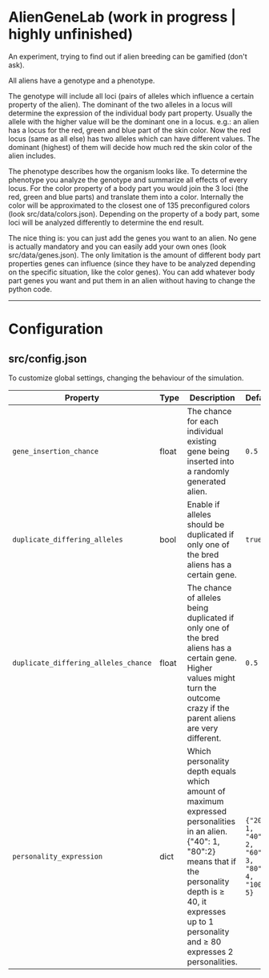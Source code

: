 # AlienGeneLab (work in progress | highly unfinished)
An experiment, trying to find out if alien breeding can be gamified (don't ask).

All aliens have a genotype and a phenotype. 

The genotype will include all loci (pairs of alleles which influence a certain property of the alien). The dominant of the two alleles in a locus will determine the expression of the individual body part property. Usually the allele with the higher value will be the dominant one in a locus. 
e.g.: an alien has a locus for the red, green and blue part of the skin color. Now the red locus (same as all else) has two alleles which can have different values. The dominant (highest) of them will decide how much red the skin color of the alien includes.

The phenotype describes how the organism looks like. To determine the phenotype you analyze the genotype and summarize all effects of every locus. For the color property of a body part you would join the 3 loci (the red, green and blue parts) and translate them into a color. Internally the color will be approximated to the closest one of 135 preconfigured colors (look src/data/colors.json). Depending on the property of a body part, some loci will be analyzed differently to determine the end result.

The nice thing is: you can just add the genes you want to an alien. No gene is actually mandatory and you can easily add your own ones (look src/data/genes.json). The only limitation is the amount of different body part properties genes can influence (since they have to be analyzed depending on the specific situation, like the color genes). You can add whatever body part genes you want and put them in an alien without having to change the python code.

------------------------

# Configuration

## src/config.json
To customize global settings, changing the behaviour of the simulation.

|Property|Type|Description|Default|Values|
|---|---|---|---|---|
|`gene_insertion_chance`|float|The chance for each individual existing gene being inserted into a randomly generated alien.|`0.5`|`0 - 1`|
|`duplicate_differing_alleles`|bool|Enable if alleles should be duplicated if only one of the bred aliens has a certain gene.|`true`||
|`duplicate_differing_alleles_chance`|float|The chance of alleles being duplicated if only one of the bred aliens has a certain gene. Higher values might turn the outcome crazy if the parent aliens are very different.|`0.5`|`0 - 1`|
|`personality_expression`|dict|Which personality depth equals which amount of maximum expressed personalities in an alien. {"40": 1, "80":2} means that if the personality depth is ≥ 40, it expresses up to 1 personality and ≥ 80 expresses 2 personalities.|`{"20": 1, "40": 2, "60": 3, "80": 4, "100": 5}`||